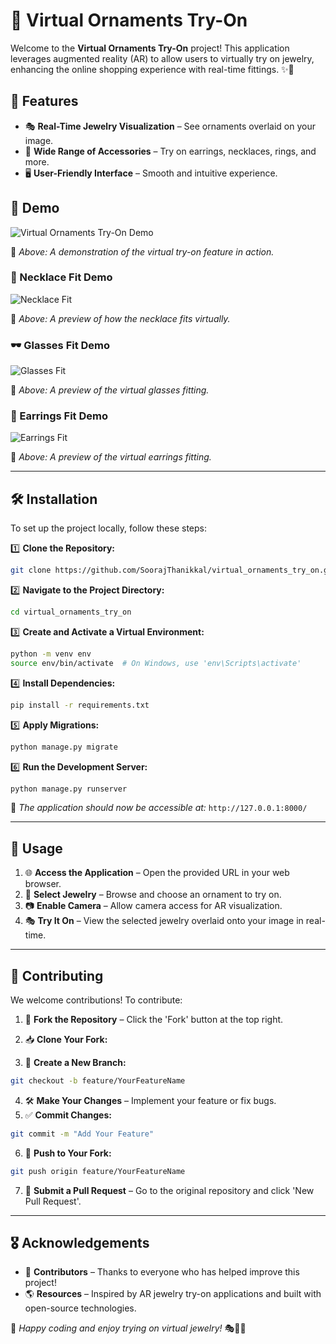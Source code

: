 # 💎 Virtual Ornaments Try-On

Welcome to the **Virtual Ornaments Try-On** project! This application leverages augmented reality (AR) to allow users to virtually try on jewelry, enhancing the online shopping experience with real-time fittings. ✨💍

## 🚀 Features

- 🎭 **Real-Time Jewelry Visualization** – See ornaments overlaid on your image.
- 💎 **Wide Range of Accessories** – Try on earrings, necklaces, rings, and more.
- 🖥️ **User-Friendly Interface** – Smooth and intuitive experience.

## 🎥 Demo

![Virtual Ornaments Try-On Demo](media/demo.gif)

📌 *Above: A demonstration of the virtual try-on feature in action.*

### 📸 Necklace Fit Demo

![Necklace Fit](media/result_36afcd43-cab4-42f1-b2cf-e90bbf81fcf6.jpg)

📌 *Above: A preview of how the necklace fits virtually.*

### 🕶️ Glasses Fit Demo

![Glasses Fit](media/result_5bf2fe41-5d74-4c8a-9247-85e0122b9185.jpg)

📌 *Above: A preview of the virtual glasses fitting.*

### 💎 Earrings Fit Demo

![Earrings Fit](media/result_165de35d-e485-43f0-bbde-3574374e69eb.jpg)

📌 *Above: A preview of the virtual earrings fitting.*

---

## 🛠️ Installation

To set up the project locally, follow these steps:

1️⃣ **Clone the Repository:**

```bash
git clone https://github.com/SoorajThanikkal/virtual_ornaments_try_on.git
```

2️⃣ **Navigate to the Project Directory:**

```bash
cd virtual_ornaments_try_on
```

3️⃣ **Create and Activate a Virtual Environment:**

```bash
python -m venv env
source env/bin/activate  # On Windows, use 'env\Scripts\activate'
```

4️⃣ **Install Dependencies:**

```bash
pip install -r requirements.txt
```

5️⃣ **Apply Migrations:**

```bash
python manage.py migrate
```

6️⃣ **Run the Development Server:**

```bash
python manage.py runserver
```

🔗 *The application should now be accessible at:* `http://127.0.0.1:8000/`

---

## 📝 Usage

1. 🌐 **Access the Application** – Open the provided URL in your web browser.
2. 💍 **Select Jewelry** – Browse and choose an ornament to try on.
3. 📷 **Enable Camera** – Allow camera access for AR visualization.
4. 🎭 **Try It On** – View the selected jewelry overlaid onto your image in real-time.

---

## 🤝 Contributing

We welcome contributions! To contribute:

1. 🍴 **Fork the Repository** – Click the 'Fork' button at the top right.
2. 📥 **Clone Your Fork:**

3. 🌿 **Create a New Branch:**

```bash
git checkout -b feature/YourFeatureName
```

4. 🛠️ **Make Your Changes** – Implement your feature or fix bugs.
5. ✅ **Commit Changes:**

```bash
git commit -m "Add Your Feature"
```

6. 🚀 **Push to Your Fork:**

```bash
git push origin feature/YourFeatureName
```

7. 🔄 **Submit a Pull Request** – Go to the original repository and click 'New Pull Request'.

---



## 🎖️ Acknowledgements

- 👏 **Contributors** – Thanks to everyone who has helped improve this project!
- 🌎 **Resources** – Inspired by AR jewelry try-on applications and built with open-source technologies.

💙 *Happy coding and enjoy trying on virtual jewelry!* 🎭💍✨

